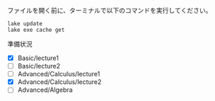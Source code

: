 ファイルを開く前に、ターミナルで以下のコマンドを実行してください。
```
lake update
lake exe cache get
```

準備状況
- [x] Basic/lecture1
- [ ] Basic/lecture2
- [ ] Advanced/Calculus/lecture1
- [x] Advanced/Calculus/lecture2
- [ ] Advanced/Algebra